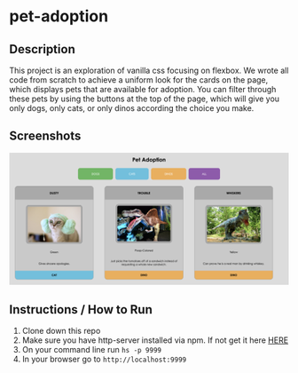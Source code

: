 # pet-adoption

## Description
This project is an exploration of vanilla css focusing on flexbox. We wrote all code from scratch to achieve a uniform look for the cards on the page, which displays pets that are available for adoption. You can filter through these pets by using the buttons at the top of the page, which will give you only dogs, only cats, or only dinos according the choice you make.

## Screenshots
![Main Screen](./screenshots/mainview-pet-adoption.png)

## Instructions / How to Run
1. Clone down this repo
2. Make sure you have http-server installed via npm. If not get it here [HERE](https://www.npmjs.com/package/http-server)
3. On your command line run `hs -p 9999`
4. In your browser go to `http://localhost:9999`